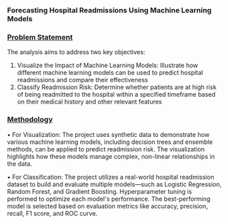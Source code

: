 ### Forecasting Hospital Readmissions Using Machine Learning Models


### <ins> Problem Statement
The analysis aims to address two key objectives:

1. Visualize the Impact of Machine Learning Models: Illustrate how different machine learning models can be used to predict hospital readmissions and compare their effectiveness   
2. Classify Readmission Risk: Determine whether patients are at high risk of being readmitted to the hospital within a specified timeframe based on their medical history and other relevant features


### <ins> Methodology

• For Visualization: The project uses synthetic data to demonstrate how various machine learning models, including decision trees and ensemble methods, can be applied to predict readmission risk. The visualization highlights how these models manage complex, non-linear relationships in the data. 

• For Classification: The project utilizes a real-world hospital readmission dataset to build and evaluate multiple models—such as Logistic Regression, Random Forest, and Gradient Boosting. Hyperparameter tuning is performed to optimize each model's performance. The best-performing model is selected based on evaluation metrics like accuracy, precision, recall, F1 score, and ROC curve.  
